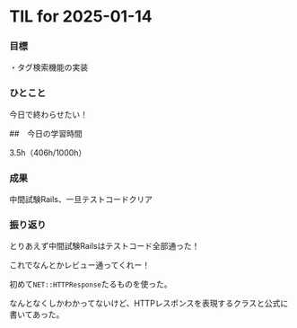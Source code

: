 # TIL for 2025-01-14

### 目標

・タグ検索機能の実装

### ひとこと

今日で終わらせたい！


##　今日の学習時間

3.5h（406h/1000h）


### 成果

中間試験Rails、一旦テストコードクリア


### 振り返り

とりあえず中間試験Railsはテストコード全部通った！

これでなんとかレビュー通ってくれー！

初めて```NET::HTTPResponse```たるものを使った。

なんとなくしかわかってないけど、HTTPレスポンスを表現するクラスと公式に書いてあった。
